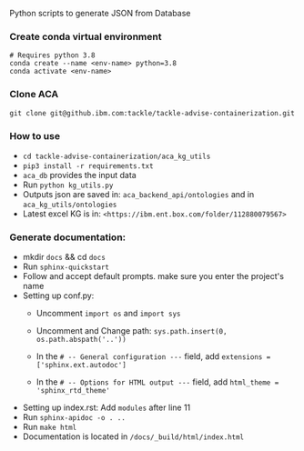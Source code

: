 
Python scripts to generate JSON from Database

### Create conda virtual environment
	# Requires python 3.8
	conda create --name <env-name> python=3.8
	conda activate <env-name>
### Clone ACA 
	git clone git@github.ibm.com:tackle/tackle-advise-containerization.git

### How to use
- ``cd tackle-advise-containerization/aca_kg_utils``
- ``pip3 install -r requirements.txt``
- ``aca_db`` provides the input data
- Run ``python kg_utils.py``
- Outputs json are saved in: ``aca_backend_api/ontologies`` and in ``aca_kg_utils/ontologies``
- Latest excel KG is in: ``<https://ibm.ent.box.com/folder/112880079567>``

### Generate documentation:
- mkdir  ``docs`` && cd  ``docs``
- Run  ``sphinx-quickstart ``
- Follow  and accept default prompts. make sure you enter the project's name
- Setting up conf.py:
	* Uncomment ``import os`` and  ``import sys``
	* Uncomment and Change path: ``sys.path.insert(0, os.path.abspath('..'))``
    
    * In the ``# -- General configuration ---`` field, add ``extensions = ['sphinx.ext.autodoc']``
    
    * In the ``# -- Options for HTML output ---`` field,  add ``html_theme = 'sphinx_rtd_theme'``
 - Setting up index.rst:
 	Add ``modules``  after line 11
- Run  ``sphinx-apidoc -o . ..``
- Run  ``make html``
- Documentation is located in ``/docs/_build/html/index.html``
